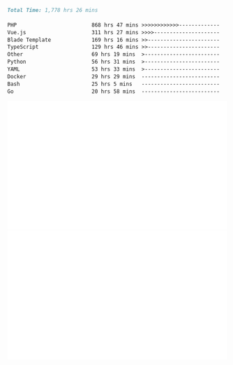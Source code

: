 <!--START_SECTION:waka-->

```markdown
Total Time: 1,778 hrs 26 mins

PHP                        868 hrs 47 mins >>>>>>>>>>>>-------------   47.02 %
Vue.js                     311 hrs 27 mins >>>>---------------------   16.86 %
Blade Template             169 hrs 16 mins >>-----------------------   09.16 %
TypeScript                 129 hrs 46 mins >>-----------------------   07.02 %
Other                      69 hrs 19 mins  >------------------------   03.75 %
Python                     56 hrs 31 mins  >------------------------   03.06 %
YAML                       53 hrs 33 mins  >------------------------   02.90 %
Docker                     29 hrs 29 mins  -------------------------   01.60 %
Bash                       25 hrs 5 mins   -------------------------   01.36 %
Go                         20 hrs 58 mins  -------------------------   01.14 %
```

<!--END_SECTION:waka-->
<p align="center">
    <img src="https://raw.githubusercontent.com/rjp2525/rjp2525/output/generated/overview.svg">
    <img src="https://raw.githubusercontent.com/rjp2525/rjp2525/output/generated/languages.svg">
</p>
